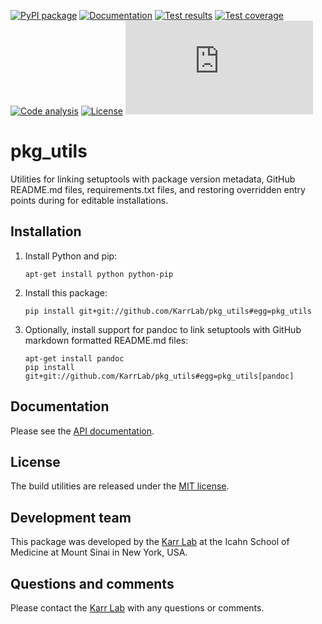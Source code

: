 [![PyPI package](https://img.shields.io/pypi/v/pkg_utils.svg)](https://pypi.python.org/pypi/pkg_utils)
[![Documentation](https://readthedocs.org/projects/pkg_utils/badge/?version=latest)](http://pkg_utils.readthedocs.org)
[![Test results](https://circleci.com/gh/KarrLab/pkg_utils.svg?style=shield)](https://circleci.com/gh/KarrLab/pkg_utils)
[![Test coverage](https://coveralls.io/repos/github/KarrLab/pkg_utils/badge.svg)](https://coveralls.io/github/KarrLab/pkg_utils)
[![Code analysis](https://api.codeclimate.com/v1/badges/f61deab196a9dbf42555/maintainability)](https://codeclimate.com/github/KarrLab/pkg_utils)
[![License](https://img.shields.io/github/license/KarrLab/pkg_utils.svg)](LICENSE)
![Analytics](https://ga-beacon.appspot.com/UA-86759801-1/pkg_utils/README.md?pixel)

# pkg_utils

Utilities for linking setuptools with package version metadata, GitHub README.md files, requirements.txt files, and restoring overridden entry points during for editable installations.

## Installation

1. Install Python and pip:
    ```
    apt-get install python python-pip
    ```
2. Install this package:
    ```
    pip install git+git://github.com/KarrLab/pkg_utils#egg=pkg_utils
    ```
3. Optionally, install support for pandoc to link setuptools with GitHub markdown formatted README.md files:
    ```
    apt-get install pandoc
    pip install git+git://github.com/KarrLab/pkg_utils#egg=pkg_utils[pandoc]
    ```

## Documentation
Please see the [API documentation](http://pkg_utils.readthedocs.io).

## License
The build utilities are released under the [MIT license](LICENSE).

## Development team
This package was developed by the [Karr Lab](http://www.karrlab.org) at the Icahn School of Medicine at Mount Sinai in New York, USA.

## Questions and comments
Please contact the [Karr Lab](http://www.karrlab.org) with any questions or comments.
